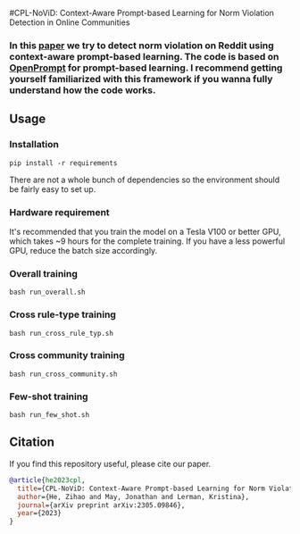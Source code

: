 #CPL-NoViD: Context-Aware Prompt-based Learning for Norm Violation Detection in Online Communities

### In this [paper](https://arxiv.org/abs/2305.09846) we try to detect norm violation on Reddit using context-aware prompt-based learning. The code is based on [OpenPrompt](https://github.com/thunlp/OpenPrompt) for prompt-based learning. I recommend getting yourself familiarized with this framework if you wanna fully understand how the code works.


## Usage
### Installation
```angular2html
pip install -r requirements
```
There are not a whole bunch of dependencies so the environment should be fairly easy to set up.

### Hardware requirement
It's recommended that you train the model on a Tesla V100 or better GPU, which takes ~9 hours for the complete training. If you have a less powerful GPU, reduce the batch size accordingly.


### Overall training
```angular2html
bash run_overall.sh
```

### Cross rule-type training
```angular2html
bash run_cross_rule_typ.sh
```


### Cross community training
```angular2html
bash run_cross_community.sh
```

### Few-shot training
```angular2html
bash run_few_shot.sh
```

## Citation
If you find this repository useful, please cite our paper.

```bibtex
@article{he2023cpl,
  title={CPL-NoViD: Context-Aware Prompt-based Learning for Norm Violation Detection in Online Communities},
  author={He, Zihao and May, Jonathan and Lerman, Kristina},
  journal={arXiv preprint arXiv:2305.09846},
  year={2023}
}
```